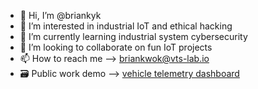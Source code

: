 - 👋 Hi, I’m @briankyk
- 👀 I’m interested in industrial IoT and ethical hacking
- 🌱 I’m currently learning industrial system cybersecurity
- 💞️ I’m looking to collaborate on fun IoT projects
- 📫 How to reach me --> briankwok@vts-lab.io
- 🗃️ Public work demo --> [vehicle telemetry dashboard](https://grafana.vts-lab.io/public-dashboards/cc632d61d8b34ef39a86ec0a1a0e6d2f?orgId=2)

<!---
briankyk/briankyk is a ✨ special ✨ repository because its `README.md` (this file) appears on your GitHub profile.
You can click the Preview link to take a look at your changes.
--->

